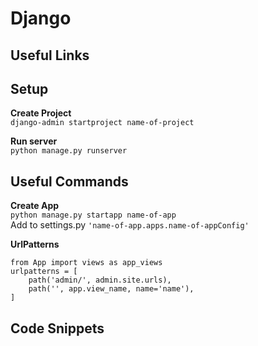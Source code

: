 # Django

## Useful Links  

## Setup
**Create Project**  
`django-admin startproject name-of-project`  

**Run server**  
`python manage.py runserver`  

## Useful Commands  
**Create App**  
`python manage.py startapp name-of-app`  
Add to settings.py
`'name-of-app.apps.name-of-appConfig'`

**UrlPatterns**  
```
from App import views as app_views
urlpatterns = [
    path('admin/', admin.site.urls),
    path('', app.view_name, name='name'),
]
```

## Code Snippets  
